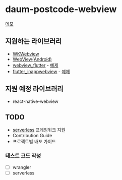 # daum-postcode-webview

[데모](https://daum-postcode-webview.sun-jaeyun98.workers.dev/)

## 지원하는 라이브러리

- [WKWebview](https://developer.apple.com/documentation/webkit/wkwebview)
- [WebView(Android)](https://developer.android.com/reference/android/webkit/WebView)
- [webview_flutter](https://pub.dev/packages/webview_flutter) - [예제](/examples/webview_flutter.dart)
- [flutter_inappwebview](https://pub.dev/packages/flutter_inappwebview) - [예제](/examples/flutter_inappwebview.dart)

## 지원 예정 라이브러리

- react-native-webview

## TODO

- [serverless](https://www.serverless.com) 프레임워크 지원
- Contribution Guide
- 프로젝트별 배포 가이드

### 테스트 코드 작성

- [ ] wrangler
- [ ] serverless
